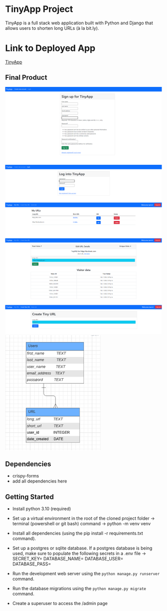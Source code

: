 # TinyApp Project

TinyApp is a full stack web application built with Python and Django that allows users to shorten long URLs (à la bit.ly).

# Link to Deployed App

[TinyApp](http://tan629.pythonanywhere.com/)

## Final Product

!["Register page"](https://github.com/tan629/url_shortener/blob/main/docs/REGISTER.png)
!["Login page"](https://github.com/tan629/url_shortener/blob/main/docs/LOGIN_PAGE.png)
!["Home page displaying short URLs"](https://github.com/tan629/url_shortener/blob/main/docs/URLS.png)
!["Edit URL page"](https://github.com/tan629/url_shortener/blob/main/docs/VISITOR_DATA.png)
!["Create Short URL page"](https://github.com/tan629/url_shortener/blob/main/docs/CREATE_URL.png)
!["ERD of TinyApp"](https://github.com/tan629/url_shortener/blob/main/docs/tinyapp_users_url.png)


## Dependencies

- crispy-forms
- add all dependencies here


## Getting Started

- Install python 3.10 (required)
- Set up a virtual environment in the root of the cloned project folder -> terminal (powershell or git bash) command -> python -m venv venv
- Install all dependencies (using the pip install -r requirements.txt command).
  
- Set up a postgres or sqlite database.  If a postgres database is being used, make sure to populate the following secrets in a .env file ->
  SECRET_KEY=
  DATABASE_NAME=
  DATABASE_USER=
  DATABASE_PASS=
  
- Run the development web server using the `python manage.py runserver` command.
- Run the database migrations using the `python manage.py migrate` command.
- Create a superuser to access the /admin page
